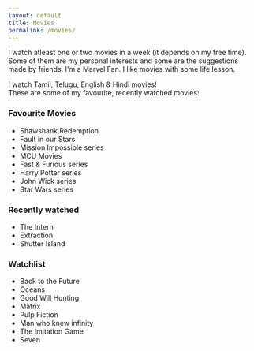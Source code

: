 ```yaml
---
layout: default
title: Movies
permalink: /movies/
---
```


I watch atleast one or two movies in a week (it depends on my free time). Some of them are my personal interests and some are the suggestions made by friends. I'm a Marvel Fan. I like movies with some life lesson.

<div class="note set-aside blue">
I watch Tamil, Telugu, English & Hindi movies!
</div>
These are some of my favourite, recently watched movies:

### Favourite Movies 
- Shawshank Redemption
- Fault in our Stars
- Mission Impossible series
- MCU Movies
- Fast & Furious series
- Harry Potter series
- John Wick series
- Star Wars series

### Recently watched
- The Intern
- Extraction
- Shutter Island

### Watchlist
- Back to the Future
- Oceans
- Good Will Hunting
- Matrix
- Pulp Fiction
- Man who knew infinity
- The Imitation Game
- Seven
